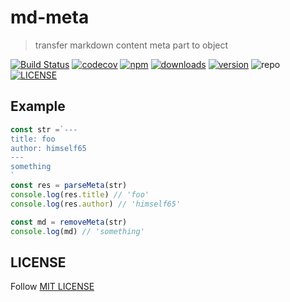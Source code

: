 # md-meta

> transfer markdown content meta part to object

[![Build Status](https://www.travis-ci.com/Himself65/md-meta.svg?branch=master)](https://www.travis-ci.com/Himself65/md-meta)
[![codecov](https://codecov.io/gh/Himself65/md-meta/branch/master/graph/badge.svg)](https://codecov.io/gh/Himself65/md-meta)
[![npm](https://img.shields.io/bundlephobia/min/md-meta.svg?style=flat)](https://www.npmjs.com/package/md-meta)
[![downloads](https://img.shields.io/npm/dm/md-meta.svg?style=flat)](https://www.npmjs.com/package/md-meta)
[![version](https://img.shields.io/npm/v/md-meta.svg?style=flat)](https://www.npmjs.com/package/md-meta)
![repo](https://img.shields.io/github/languages/code-size/himself65/md-meta.svg?style=flat)
[![LICENSE](https://img.shields.io/github/license/himself65/md-meta.svg?style=flat)](/LICENSE)

## Example


```javascript
const str =`---
title: foo
author: himself65
---
something
`
const res = parseMeta(str)
console.log(res.title) // 'foo'
console.log(res.author) // 'himself65'

const md = removeMeta(str)
console.log(md) // 'something'
```

## LICENSE

Follow [MIT LICENSE](/LICENSE)

